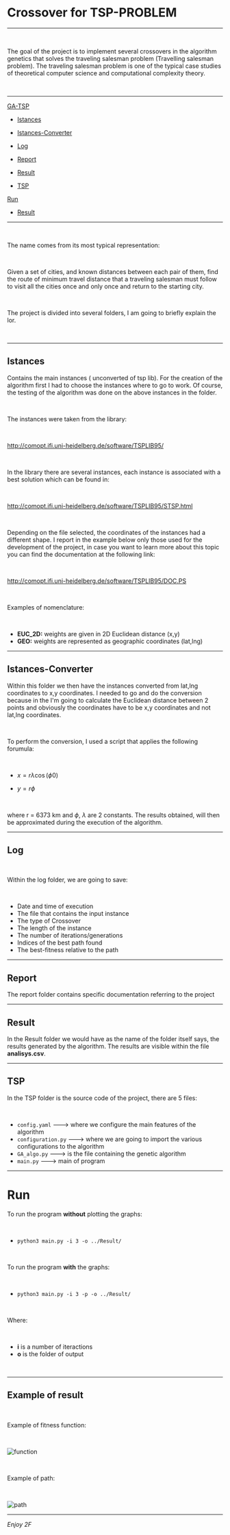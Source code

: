 # Crossover for TSP-PROBLEM

<hr>

<br>

The goal of the project is to implement several crossovers in the algorithm genetics that solves the traveling salesman problem (Travelling salesman problem). The traveling salesman problem is one of the typical case studies of theoretical computer science and computational complexity theory.

<br>

<hr>

[GA-TSP](#crossover-for-tsp-problem)

- [Istances](#istances)

- [Istances-Converter](#istances-converter)

- [Log](#log)

- [Report](#report)

- [Result](#result)

- [TSP](#tsp)

[Run](#run)

- [Result](#example-of-result)

<hr>

<br>

The name comes from its most typical representation:

<br>

Given a set of cities, and known distances between each pair of them, find the route of minimum travel distance that a traveling salesman must follow to visit all the cities once and only once and return to the starting city.

<br>

The project is divided into several folders, I am going to briefly explain the lor.

<br>

<hr>

## Istances

Contains the main instances ( unconverted of tsp lib). For the creation of the algorithm first I had to choose the instances where to go to work. Of course, the testing of the algorithm was done on the above instances in the folder.

<br>

The instances were taken from the library:

<br>

http://comopt.ifi.uni-heidelberg.de/software/TSPLIB95/

<br>

In the library there are several instances, each instance is associated with a best solution which can be found in:

<br>

http://comopt.ifi.uni-heidelberg.de/software/TSPLIB95/STSP.html

<br>

Depending on the file selected, the coordinates of the instances had a different shape. I report in the example below only those used for the development of the project, in case you want to learn more about this topic you can find the documentation at the following link:

<br>

http://comopt.ifi.uni-heidelberg.de/software/TSPLIB95/DOC.PS

<br>

Examples of nomenclature:

<br>

- **EUC_2D:** weights are given in 2D Euclidean distance (x,y)
- **GEO:** weights are represented as geographic coordinates (lat,lng)

<hr>

## Istances-Converter

Within this folder we then have the instances converted from lat,lng coordinates to x,y coordinates. I needed to go and do the conversion because in the I'm going to calculate the Euclidean distance between 2 points and obviously the coordinates have to be x,y coordinates and not lat,lng coordinates.

<br>

To perform the conversion, I used a script that applies the following forumula:

<br>

- $x = r \lambda \cos(\phi 0)$

- $y=r \phi$

<br>

where r = 6373 km and $\phi$, $\lambda$ are 2 constants. The results obtained, will then be approximated during the execution of the algorithm.

<hr>

## Log

<br>

Within the log folder, we are going to save:

<br>

- Date and time of execution
- The file that contains the input instance
- The type of Crossover
- The length of the instance
- The number of iterations/generations
- Indices of the best path found
- The best-fitness relative to the path

<hr>

## Report

The report folder contains specific documentation referring to the project

<hr>

## Result

In the Result folder we would have as the name of the folder itself says, the results generated by the algorithm. The results are visible within the file **analisys.csv**.

<hr>

## TSP

In the TSP folder is the source code of the project, there are 5 files:

<br>

- `config.yaml` ---> where we configure the main features of the algorithm
- `configuration.py` ---> where we are going to import the various configurations to the algorithm
- `GA_algo.py` ---> is the file containing the genetic algorithm
- `main.py` ---> main of program

<hr>

# Run

To run the program **without** plotting the graphs:

<br>

- `python3 main.py -i 3 -o ../Result/`

<br>

To run the program **with** the graphs:

<br>

- `python3 main.py -i 3 -p -o ../Result/`

<br>

Where:

<br>

- **i** is a number of iteractions
- **o** is the folder of output

<br>

<hr>

## Example of result

<br>

Example of fitness function:

<br>

![function](./My_TSP/graph/function.png)

<br>

Example of path:

<br>

![path](./My_TSP/graph/path.png)

<hr>

_Enjoy 2F_
